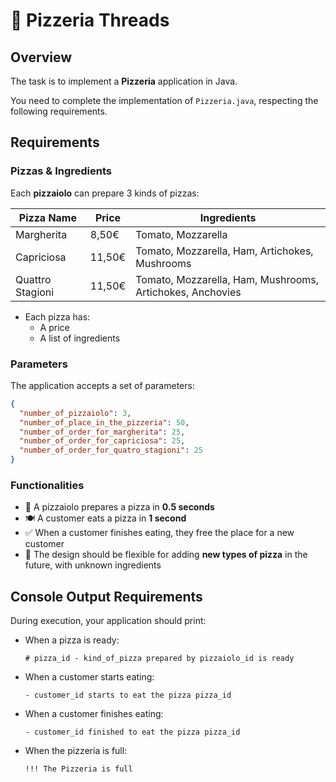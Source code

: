 
# 🍕 Pizzeria Threads

## Overview

The task is to implement a **Pizzeria** application in Java.

You need to complete the implementation of `Pizzeria.java`, respecting the following requirements.

## Requirements

### Pizzas & Ingredients

Each **pizzaiolo** can prepare 3 kinds of pizzas:

| Pizza Name           | Price  | Ingredients                                 |
|----------------------|--------|--------------------------------------------|
| Margherita           | 8,50€  | Tomato, Mozzarella                         |
| Capriciosa           | 11,50€ | Tomato, Mozzarella, Ham, Artichokes, Mushrooms |
| Quattro Stagioni     | 11,50€ | Tomato, Mozzarella, Ham, Mushrooms, Artichokes, Anchovies |

- Each pizza has:
    - A price
    - A list of ingredients

### Parameters

The application accepts a set of parameters:

```json
{
  "number_of_pizzaiolo": 3,
  "number_of_place_in_the_pizzeria": 50,
  "number_of_order_for_margherita": 25,
  "number_of_order_for_capriciosa": 25,
  "number_of_order_for_quatro_stagioni": 25
}
```

### Functionalities

- 🍕 A pizzaiolo prepares a pizza in **0.5 seconds**
- 🍽️ A customer eats a pizza in **1 second**
- ✅ When a customer finishes eating, they free the place for a new customer
- 🚀 The design should be flexible for adding **new types of pizza** in the future, with unknown ingredients

## Console Output Requirements

During execution, your application should print:

- When a pizza is ready:
  ```
  # pizza_id - kind_of_pizza prepared by pizzaiolo_id is ready
  ```

- When a customer starts eating:
  ```
  - customer_id starts to eat the pizza pizza_id
  ```

- When a customer finishes eating:
  ```
  - customer_id finished to eat the pizza pizza_id
  ```

- When the pizzeria is full:
  ```
  !!! The Pizzeria is full
  ```
